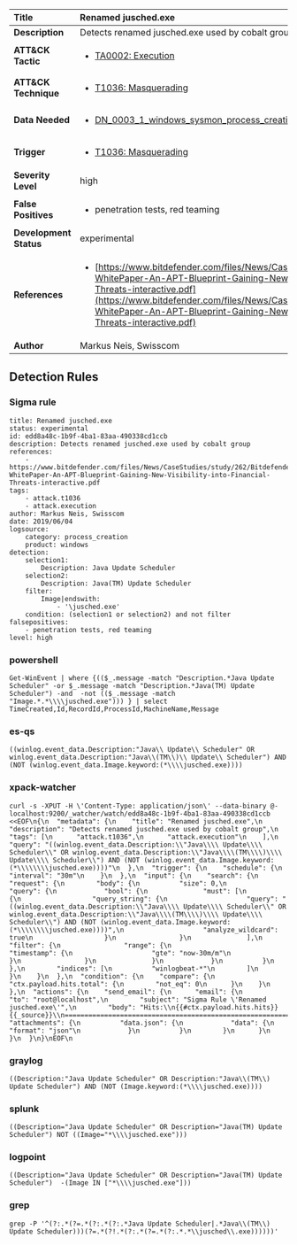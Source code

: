 | Title                    | Renamed jusched.exe       |
|:-------------------------|:------------------|
| **Description**          | Detects renamed jusched.exe used by cobalt group |
| **ATT&amp;CK Tactic**    |  <ul><li>[TA0002: Execution](https://attack.mitre.org/tactics/TA0002)</li></ul>  |
| **ATT&amp;CK Technique** | <ul><li>[T1036: Masquerading](https://attack.mitre.org/techniques/T1036)</li></ul>  |
| **Data Needed**          | <ul><li>[DN_0003_1_windows_sysmon_process_creation](../Data_Needed/DN_0003_1_windows_sysmon_process_creation.md)</li></ul>  |
| **Trigger**              | <ul><li>[T1036: Masquerading](../Triggers/T1036.md)</li></ul>  |
| **Severity Level**       | high |
| **False Positives**      | <ul><li>penetration tests, red teaming</li></ul>  |
| **Development Status**   | experimental |
| **References**           | <ul><li>[https://www.bitdefender.com/files/News/CaseStudies/study/262/Bitdefender-WhitePaper-An-APT-Blueprint-Gaining-New-Visibility-into-Financial-Threats-interactive.pdf](https://www.bitdefender.com/files/News/CaseStudies/study/262/Bitdefender-WhitePaper-An-APT-Blueprint-Gaining-New-Visibility-into-Financial-Threats-interactive.pdf)</li></ul>  |
| **Author**               | Markus Neis, Swisscom |


## Detection Rules

### Sigma rule

```
title: Renamed jusched.exe 
status: experimental
id: edd8a48c-1b9f-4ba1-83aa-490338cd1ccb
description: Detects renamed jusched.exe used by cobalt group 
references:
    - https://www.bitdefender.com/files/News/CaseStudies/study/262/Bitdefender-WhitePaper-An-APT-Blueprint-Gaining-New-Visibility-into-Financial-Threats-interactive.pdf
tags:
    - attack.t1036 
    - attack.execution
author: Markus Neis, Swisscom
date: 2019/06/04
logsource:
    category: process_creation
    product: windows
detection:
    selection1:
        Description: Java Update Scheduler
    selection2:
        Description: Java(TM) Update Scheduler
    filter:
        Image|endswith:
            - '\jusched.exe'
    condition: (selection1 or selection2) and not filter
falsepositives:
    - penetration tests, red teaming
level: high

```





### powershell
    
```
Get-WinEvent | where {(($_.message -match "Description.*Java Update Scheduler" -or $_.message -match "Description.*Java(TM) Update Scheduler") -and  -not (($_.message -match "Image.*.*\\\\jusched.exe"))) } | select TimeCreated,Id,RecordId,ProcessId,MachineName,Message
```


### es-qs
    
```
((winlog.event_data.Description:"Java\\ Update\\ Scheduler" OR winlog.event_data.Description:"Java\\(TM\\)\\ Update\\ Scheduler") AND (NOT (winlog.event_data.Image.keyword:(*\\\\jusched.exe))))
```


### xpack-watcher
    
```
curl -s -XPUT -H \'Content-Type: application/json\' --data-binary @- localhost:9200/_watcher/watch/edd8a48c-1b9f-4ba1-83aa-490338cd1ccb <<EOF\n{\n  "metadata": {\n    "title": "Renamed jusched.exe",\n    "description": "Detects renamed jusched.exe used by cobalt group",\n    "tags": [\n      "attack.t1036",\n      "attack.execution"\n    ],\n    "query": "((winlog.event_data.Description:\\"Java\\\\ Update\\\\ Scheduler\\" OR winlog.event_data.Description:\\"Java\\\\(TM\\\\)\\\\ Update\\\\ Scheduler\\") AND (NOT (winlog.event_data.Image.keyword:(*\\\\\\\\jusched.exe))))"\n  },\n  "trigger": {\n    "schedule": {\n      "interval": "30m"\n    }\n  },\n  "input": {\n    "search": {\n      "request": {\n        "body": {\n          "size": 0,\n          "query": {\n            "bool": {\n              "must": [\n                {\n                  "query_string": {\n                    "query": "((winlog.event_data.Description:\\"Java\\\\ Update\\\\ Scheduler\\" OR winlog.event_data.Description:\\"Java\\\\(TM\\\\)\\\\ Update\\\\ Scheduler\\") AND (NOT (winlog.event_data.Image.keyword:(*\\\\\\\\jusched.exe))))",\n                    "analyze_wildcard": true\n                  }\n                }\n              ],\n              "filter": {\n                "range": {\n                  "timestamp": {\n                    "gte": "now-30m/m"\n                  }\n                }\n              }\n            }\n          }\n        },\n        "indices": [\n          "winlogbeat-*"\n        ]\n      }\n    }\n  },\n  "condition": {\n    "compare": {\n      "ctx.payload.hits.total": {\n        "not_eq": 0\n      }\n    }\n  },\n  "actions": {\n    "send_email": {\n      "email": {\n        "to": "root@localhost",\n        "subject": "Sigma Rule \'Renamed jusched.exe\'",\n        "body": "Hits:\\n{{#ctx.payload.hits.hits}}{{_source}}\\n================================================================================\\n{{/ctx.payload.hits.hits}}",\n        "attachments": {\n          "data.json": {\n            "data": {\n              "format": "json"\n            }\n          }\n        }\n      }\n    }\n  }\n}\nEOF\n
```


### graylog
    
```
((Description:"Java Update Scheduler" OR Description:"Java\\(TM\\) Update Scheduler") AND (NOT (Image.keyword:(*\\\\jusched.exe))))
```


### splunk
    
```
((Description="Java Update Scheduler" OR Description="Java(TM) Update Scheduler") NOT ((Image="*\\\\jusched.exe")))
```


### logpoint
    
```
((Description="Java Update Scheduler" OR Description="Java(TM) Update Scheduler")  -(Image IN ["*\\\\jusched.exe"]))
```


### grep
    
```
grep -P '^(?:.*(?=.*(?:.*(?:.*Java Update Scheduler|.*Java\\(TM\\) Update Scheduler)))(?=.*(?!.*(?:.*(?=.*(?:.*.*\\jusched\\.exe))))))'
```



